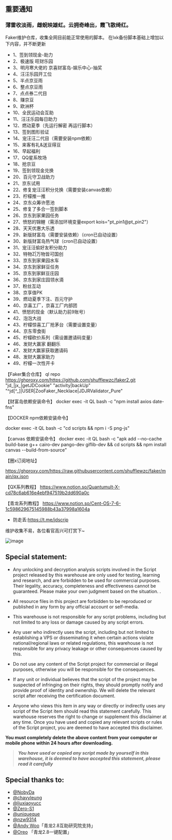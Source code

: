 ## 重要通知
### 薄雷收淡雨，雌蜺映雄虹。云拥奇峰出，霞飞散绮红。

Faker维护仓库，收集全网目前能正常使用的脚本。
在lxk备份脚本基础上增加以下内容，并不断更新

* 1、签到领现金-助力
* 2、极速版 旺财乐园
* 3、明月寒大佬的 京喜财富岛-娱乐中心-抽奖
* 4、汪汪乐园开工位
* 5、半点京豆雨
* 6、整点京豆雨
* 7、点点券二代目
* 8、赚京豆
* 9、欧洲杯
* 10、全民运动会互助
* 11、汪汪乐园每日助力
* 12、燃动夏季（先运行解密 再运行脚本）
* 13、签到图形验证
* 14、宠汪汪二代目（需要安装npm依赖）
* 15、来客有礼&送豆得豆
* 16、早起福利
* 17、QQ星系牧场
* 18、抢京豆
* 19、签到领现金兑换
* 20、百元守卫战助力
* 21、京东试用
* 22、修复宠汪汪积分兑换（需要安装canvas依赖）
* 23、柠檬推一推
* 24、京东众筹许愿池
* 25、修复了多合一签到脚本
* 26、京东到家果园任务
* 27、愤怒的锦鲤（需添加环境变量export kois="pt_pin1@pt_pin2"）
* 28、天天优惠大乐透
* 29、新版财富岛（需要安装依赖）（cron已自动设置）
* 30、新版财富岛热气球（cron已自动设置）
* 31、宠汪汪偷好友积分助力
* 32、特物Z|万物皆可国创
* 33、京东到家果园水车
* 34、京东到家鲜豆任务
* 35、京东到家鲜豆庄园
* 36、京东到家庄园领水滴
* 37、粉丝互动
* 38、京享值PK
* 39、燃动夏季下注、百元守护
* 40、京喜工厂，京喜工厂内部团
* 41、愤怒的现金（默认助力前9账号）
* 42、泡泡大战
* 43、柠檬惊喜工厂抢茅台（需要设置变量）
* 44、京东零食街
* 45、柠檬砍价系列（需设置邀请码变量）
* 46、发财大赢家 翻翻乐
* 47、发财大赢家获取邀请码
* 48、发财大赢家助力
* 49、柠檬一次性开卡



【Faker集合仓库】
ql repo https://ghproxy.com/https://github.com/shufflewzc/faker2.git "jd_|jx_|getJDCookie" "activity|backUp" "^jd[^_]|USER|ZooFaker_Necklace|JDJRValidator_Pure"

【财富岛依赖安装命令】
docker exec -it QL bash -c "npm install axios date-fns"

【DOCKER npm依赖安装命令】

docker exec -it QL bash -c "cd scripts && npm i -S png-js"

【canvas 依赖安装命令】
docker exec -it QL bash -c "apk add --no-cache build-base g++ cairo-dev pango-dev giflib-dev && cd scripts && npm install canvas --build-from-source"

【圈x订阅地址】

https://ghproxy.com/https://raw.githubusercontent.com/shufflewzc/faker/main/qx.json

【QX系列教程】
https://www.notion.so/Quantumult-X-cd78c6ab616e4ebf947519b2dd690a0c

【青龙系列教程】
https://www.notion.so/Cent-OS-7-6-1c598629675145988b43a37998a1604a


* 防走丢:https://t.me/jdscrip


维护收集不易，各位看官高兴可打赏下~

![image](https://user-images.githubusercontent.com/15306294/125604796-955a078a-0e28-4900-9a1c-6fabdc8feb7d.png)


## Special statement:

* Any unlocking and decryption analysis scripts involved in the Script project released by this warehouse are only used for testing, learning and research, and are forbidden to be used for commercial purposes. Their legality, accuracy, completeness and effectiveness cannot be guaranteed. Please make your own judgment based on the situation. .

* All resource files in this project are forbidden to be reproduced or published in any form by any official account or self-media.

* This warehouse is not responsible for any script problems, including but not limited to any loss or damage caused by any script errors.

* Any user who indirectly uses the script, including but not limited to establishing a VPS or disseminating it when certain actions violate national/regional laws or related regulations, this warehouse is not responsible for any privacy leakage or other consequences caused by this.

* Do not use any content of the Script project for commercial or illegal purposes, otherwise you will be responsible for the consequences.

* If any unit or individual believes that the script of the project may be suspected of infringing on their rights, they should promptly notify and provide proof of identity and ownership. We will delete the relevant script after receiving the certification document.

* Anyone who views this item in any way or directly or indirectly uses any script of the Script item should read this statement carefully. This warehouse reserves the right to change or supplement this disclaimer at any time. Once you have used and copied any relevant scripts or rules of the Script project, you are deemed to have accepted this disclaimer.

 **You must completely delete the above content from your computer or mobile phone within 24 hours after downloading.**  </br>
> ***You have used or copied any script made by yourself in this warehouse, it is deemed to have accepted this statement, please read it carefully*** 


## Special thanks to:


* [@NobyDa](https://github.com/NobyDa)
* [@chavyleung](https://github.com/chavyleung)
* [@liuxiaoyucc](https://github.com/liuxiaoyucc)
* [@Zero-S1](https://github.com/Zero-S1)
* [@uniqueque](https://github.com/uniqueque)
* [@nzw9314](https://github.com/nzw9314)
* [@Andy Woo](https://t.me/update_help_group)「青龙2.8互助研究院支持」
* [@Oreo](https://github.com/Oreomeow) 「青龙2.8一键配置」

